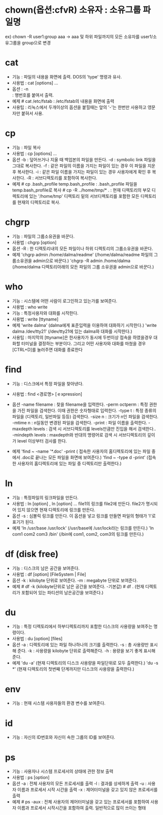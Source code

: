 # chown(옵션:cfvR) 소유자 : 소유그룹 파일명
ex) chown -R user1:group aaa -> aaa 및 하위 파일까지의 모든 소유자를 user1/소유그룹을 group으로 변경

# cat
- 기능    : 파일의 내용을 화면에 출력. DOS의 'type' 명령과 유사. 
- 사용법  : cat [options] … 
- 옵션    : -n      
        : 행번호를 붙여서 출력. 
- 예제    # cat /etc/fstab 
        : /etc/fstab의 내용을 화면에 출력 
- 사용팁  : 리눅스에서 두개이상의 옵션을 붙힐때는 앞의 '-'는 한번만 사용하고 
          영문자만 붙혀서 사용. 

# cp
- 기능    : 파일 복사 
- 사용법  : cp [options] … 
- 옵션 
        -b  : 덮어쓰거나 지울 때 백업본의 파일을 만든다. 
        -d  : symbolic link 파일을 그대로 복사한다. 
        -f  : 같은 파일의 이름을 가지는 파일이 있는 경우 이 파일을 지운 후 복사한다. 
        -i  : 같은 파일 이름을 가지는 파일이 있는 경우 사용자에게 확인 후 복사한다. 
        -R  : 서브디렉토리를 포함하여 복사한다. 
- 예제 
        # cp .bash_profile temp.bash_profile 
        : .bash_profile 파일을 temp.bash_profile로 복사 
        # cp -R ../home/tmp/* . 
        : 현재 디렉토리의 부모 디렉토리에 있는 '/home/tmp' 디렉토리 밑의 서브디렉토리를 
          포함한 모든 디렉토리를 현재의 디렉토리로 복사. 
          
# chgrp

- 기능    : 파일의 그룹소유권을 바꾼다. 
- 사용법  : chgrp [option] 
- 옵션 
        -R : 한 디렉토리내의 모든 파일이나 하위 디렉토리의 그룹소유권을 바꾼다. 
- 예제 
        'chgrp admin /home/dalma/readme' 
        (/home/dalma/readme 파일의 그룹소유권을 admin으로 바꾼다.) 
        'chgrp -R admin /home/dalma 
        (/home/dalma 디렉토리아래의 모든 파일의 그룹 소유권을 admin으로 바꾼다.) 
        
# who
- 기능    : 시스템에 어떤 사람이 로그인하고 있는가를 보여준다. 
- 사용법  : who 
          write 
- 기능    : 특정사용자와 대화를 시작한다. 
- 사용법  : write [ttyname] 
- 예제 
        'write dalma' 
        (dalma에게 표준입력을 이용하여 대화하기 시작한다.) 
        'write dalma /dev/tty21' 
        (/dev/tty21에 있는 dalma와 대화를 시작한다.) 
- 사용팁  : 마지막의 [ttyname]은 한사용자가 동시에 두번이상 접속을 하였을경우 
          대화할 터미널을 결정하는 부분이다. 
          그리고 어떤 사용자와 대화를 마쳤을 경우 [CTRL+D]를 눌러주면 대화를 종료한다

# find 
- 기능    : 디스크에서 특정 파일을 찾아낸다. 
- 사용법  : find <경로명> [ｅxpression] 
- 옵션 
        -name filename    : 찾을 filename을 입력한다. 
        -perm octperm     : 특정 권한을 가진 파일을 검색한다. 
                            이때 권한은 숫자형태로 입력한다. 
        -type t           : 특정 종류의 파일을 (디렉토리, 일반파일 등등) 검색한다. 
        -size n           : 크기가 n인 파일을 검색한다. 
        -mtime n          : n일동안 변경된 파일을 검색한다. 
        -print            : 파일 이름을 출력한다. 
        -maxdepth levels  : 검색 시 서브디렉토리를 levels만큼만 진입을 해서 검색한다.. 
        -mindepth levels  : maxdepth와 반대의 명령어로 검색 시 서브디렉토리의 
                            깊이가 level 이상부터 검사를 한다. 
                            
- 예제 
        'find ~ -name '*.doc' -print 
        ( 접속한 사용자의 홈디렉토리에 있는 파일 중에서 .doc로 끝나는 모든 파일을 
          화면에 보여준다.) 
        'find ~ -type d -print' 
        (접속한 사용자의 홈디렉토리에 있는 파일 중 디렉토리만 출력한다.) 
 
# ln 
- 기능    : 특정파일의 링크파일을 만든다. 
- 사용법  : ln [option] , ln [option] … 
          file1의 링크를 file2에 만든다. file2가 명시되어 있지 않으면 
          현재 디렉토리에 링크를 만든다. 
- 옵션 
        -s  : 심볼릭 링크를 만든다. 이 옵션을 넣고 링크를 만들면 
              파일의 형태가 'l'로 표기가 된다. 
- 예제 
        'ln /usr/base /usr/lock' 
        (/usr/base에 /usr/lock라는 링크를 만든다.) 
        'ln com1 com2 com3 /bin' 
        (/bin에 com1, com2, com3의 링크를 만든다.) 
 
 # df (disk free) 
- 기능    : 디스크의 남은 공간을 보여준다. 
- 사용법  : df [option] [FileSystem | File] 
- 옵션 
        -k : kilobyte 단위로 보여준다. 
        -m : megabyte 단위로 보여준다. 
- 예제 
        # df -k 
        (kilobyte단위로 남은 공간을 보여준다. -기본값) 
        # df . 
        (현재 디렉토리가 포함되어 있는 파티션의 남은공간을 보여준다.) 
# du 
- 기능    : 특정 디렉토리에서 하부디렉토리까지 포함한 디스크의 사용량을 보여주는 명령이다. 
- 사용법  : du [option] [files] 
- 옵션 
        -a : 디렉토리에 있는 파일 하나하나의 크기를 출력한다. 
        -s : 총 사용량만 표시해 준다. 
        -k : 사용량을 kilobyte 단위로 출력해준다. 
        -h : 용량을 보기 좋게 표시해준다. 
- 예제 
        'du -a' 
        (현재 디렉토리의 디스크 사용량을 파일단위로 모두 출력한다.) 
        'du -s *' 
        (현재 디렉토리의 첫번째 단계까지만 디스크의 사용량을 출력한다.) 

# env 
- 기능    : 현재 시스템 사용자들의 환경 변수를 보여준다. 
# id 
- 기능    : 자신의 ID번호와 자신이 속한 그룹의 ID를 보여준다. 

# ps 
- 기능    : 사용자나 시스템 프로세서의 상태에 관한 정보 출력 
- 사용법  : ps [option] 
- 옵션 
        -a : 전체 사용자의 모든 프로세서를 출력 
        -l : 결과를 상세하게 출력 
        -u : 사용자 이름과 프로세서 시작 시간을 출력 
        -x : 제어터미널을 갖고 있지 않은 프로세서를 출력 
- 예제 
        # ps -aux 
        : 전체 사용자의 제어터미널을 갖고 있는 프로세서를 포함하여 
          사용자 이름과 프로세서 시작시간을 포함하여 출력. 일반적으로 많이 쓰이는 형태
